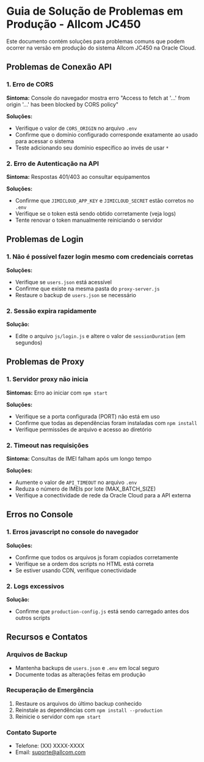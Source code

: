 # Guia de Solução de Problemas em Produção - Allcom JC450

Este documento contém soluções para problemas comuns que podem ocorrer na versão em produção do sistema Allcom JC450 na Oracle Cloud.

## Problemas de Conexão API

### 1. Erro de CORS

**Sintoma:** Console do navegador mostra erro "Access to fetch at '...' from origin '...' has been blocked by CORS policy"

**Soluções:**
- Verifique o valor de `CORS_ORIGIN` no arquivo `.env`
- Confirme que o domínio configurado corresponde exatamente ao usado para acessar o sistema
- Teste adicionando seu domínio específico ao invés de usar `*`

### 2. Erro de Autenticação na API

**Sintoma:** Respostas 401/403 ao consultar equipamentos

**Soluções:**
- Confirme que `JIMICLOUD_APP_KEY` e `JIMICLOUD_SECRET` estão corretos no `.env`
- Verifique se o token está sendo obtido corretamente (veja logs)
- Tente renovar o token manualmente reiniciando o servidor

## Problemas de Login

### 1. Não é possível fazer login mesmo com credenciais corretas

**Soluções:**
- Verifique se `users.json` está acessível
- Confirme que existe na mesma pasta do `proxy-server.js`
- Restaure o backup de `users.json` se necessário

### 2. Sessão expira rapidamente

**Solução:** 
- Edite o arquivo `js/login.js` e altere o valor de `sessionDuration` (em segundos)

## Problemas de Proxy

### 1. Servidor proxy não inicia

**Sintomas:** Erro ao iniciar com `npm start`

**Soluções:**
- Verifique se a porta configurada (PORT) não está em uso
- Confirme que todas as dependências foram instaladas com `npm install`
- Verifique permissões de arquivo e acesso ao diretório

### 2. Timeout nas requisições

**Sintoma:** Consultas de IMEI falham após um longo tempo

**Soluções:**
- Aumente o valor de `API_TIMEOUT` no arquivo `.env`
- Reduza o número de IMEIs por lote (MAX_BATCH_SIZE)
- Verifique a conectividade de rede da Oracle Cloud para a API externa

## Erros no Console

### 1. Erros javascript no console do navegador

**Soluções:**
- Confirme que todos os arquivos js foram copiados corretamente
- Verifique se a ordem dos scripts no HTML está correta
- Se estiver usando CDN, verifique conectividade

### 2. Logs excessivos

**Solução:**
- Confirme que `production-config.js` está sendo carregado antes dos outros scripts

## Recursos e Contatos

### Arquivos de Backup
- Mantenha backups de `users.json` e `.env` em local seguro
- Documente todas as alterações feitas em produção

### Recuperação de Emergência
1. Restaure os arquivos do último backup conhecido
2. Reinstale as dependências com `npm install --production`
3. Reinicie o servidor com `npm start`

### Contato Suporte
- Telefone: (XX) XXXX-XXXX
- Email: suporte@allcom.com
